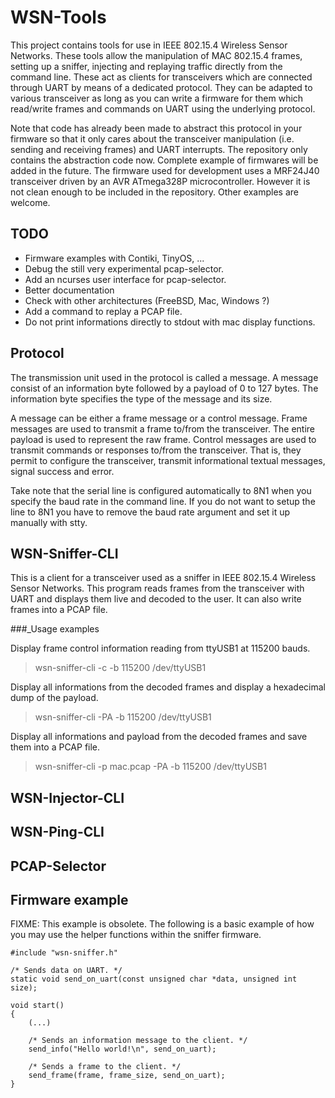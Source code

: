 WSN-Tools
=========

This project contains tools for use in IEEE 802.15.4 Wireless Sensor Networks.
These tools allow the manipulation of MAC 802.15.4 frames, setting up a sniffer, 
injecting and replaying traffic directly from the command line. These act as
clients for transceivers which are connected through UART by means of a dedicated
protocol. They can be adapted to various transceiver as long as you can write
a firmware for them which read/write frames and commands on UART using the underlying 
protocol. 

Note that code has already been made to abstract this protocol in your firmware so
that it only cares about the transceiver manipulation (i.e. sending and receiving
frames) and UART interrupts. The repository only contains the abstraction code now.
Complete example of firmwares will be added in the future. The firmware used for
development uses a MRF24J40 transceiver driven by an AVR ATmega328P microcontroller.
However it is not clean enough to be included in the repository. Other examples are 
welcome.

TODO
----

* Firmware examples with Contiki, TinyOS, ...
* Debug the still very experimental pcap-selector.
* Add an ncurses user interface for pcap-selector.
* Better documentation
* Check with other architectures (FreeBSD, Mac, Windows ?)
* Add a command to replay a PCAP file.
* Do not print informations directly to stdout with mac display functions.

Protocol
--------

The transmission unit used in the protocol is called a message.
A message consist of an information byte followed by a payload of
0 to 127 bytes. The information byte specifies the type of the
message and its size.

A message can be either a frame message or a control message.
Frame messages are used to transmit a frame to/from the transceiver.
The entire payload is used to represent the raw frame.
Control messages are used to transmit commands or responses to/from
the transceiver. That is, they permit to configure the transceiver,
transmit informational textual messages, signal success and error.

Take note that the serial line is configured automatically to 8N1 when you specify 
the baud rate in the command line. If you do not want to setup the line to 8N1 you
have to remove the baud rate argument and set it up manually with stty.

WSN-Sniffer-CLI
---------------

This is a client for a transceiver used as a sniffer in IEEE 802.15.4 Wireless
Sensor Networks. This program reads frames from the transceiver with UART and
displays them live and decoded to the user. It can also write frames into a PCAP
file.

###_Usage examples

Display frame control information reading from ttyUSB1 at 115200 bauds.

> wsn-sniffer-cli -c -b 115200 /dev/ttyUSB1

Display all informations from the decoded frames and display a hexadecimal dump
of the payload.

> wsn-sniffer-cli -PA -b 115200 /dev/ttyUSB1

Display all informations and payload from the decoded frames and save them into
a PCAP file.

> wsn-sniffer-cli -p mac.pcap -PA -b 115200 /dev/ttyUSB1

WSN-Injector-CLI
----------------

WSN-Ping-CLI
------------

PCAP-Selector
-------------

Firmware example
----------------

FIXME: This example is obsolete.
The following is a basic example of how you may use the helper functions within
the sniffer firmware.

    #include "wsn-sniffer.h"

    /* Sends data on UART. */
    static void send_on_uart(const unsigned char *data, unsigned int size);

    void start()
    {
        (...)

        /* Sends an information message to the client. */
        send_info("Hello world!\n", send_on_uart);

        /* Sends a frame to the client. */
        send_frame(frame, frame_size, send_on_uart);
    }
